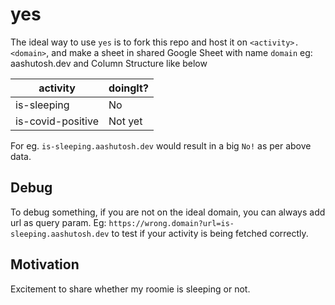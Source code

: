 # yes

The ideal way to use `yes` is to fork this repo and host it on `<activity>.<domain>`, and make a sheet in shared Google Sheet with name `domain` eg: aashutosh.dev and Column Structure like below

| activity  | doingIt? |
|---|---|
| is-sleeping | No |
| is-covid-positive  | Not yet  |

For eg. `is-sleeping.aashutosh.dev` would result in a big `No!` as per above data.

## Debug

To debug something, if you are not on the ideal domain, you can always add url as query param.
Eg: `https://wrong.domain?url=is-sleeping.aashutosh.dev` to test if your activity is being fetched correctly.

## Motivation

Excitement to share whether my roomie is sleeping or not.
